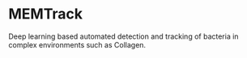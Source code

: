 # MEMTrack
Deep learning based automated detection and tracking of bacteria in complex environments such as Collagen.
